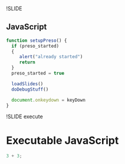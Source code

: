 !SLIDE

## JavaScript

```javascript
function setupPreso() {
  if (preso_started)
  {
     alert("already started")
     return
  }
  preso_started = true

  loadSlides()
  doDebugStuff()

  document.onkeydown = keyDown
}
```
!SLIDE execute

# Executable JavaScript

```javascript
3 + 3;
```
